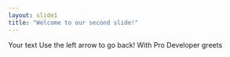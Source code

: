 ```yaml
---
layout: slide1 
title: "Welcome to our second slide!"
---
```

Your text
Use the left arrow to go back!
With Pro Developer greets
